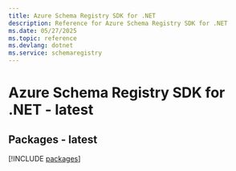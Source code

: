 ```yaml
---
title: Azure Schema Registry SDK for .NET
description: Reference for Azure Schema Registry SDK for .NET
ms.date: 05/27/2025
ms.topic: reference
ms.devlang: dotnet
ms.service: schemaregistry
---
```

# Azure Schema Registry SDK for .NET - latest
## Packages - latest
[!INCLUDE [packages](schema-registry-index.md)]